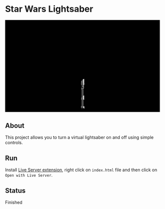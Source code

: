 # Star Wars Lightsaber

![](./assets/img/demo.gif)

## About

This project allows you to turn a virtual lightsaber on and off using simple controls.

## Run

Install [Live Server extension](https://marketplace.visualstudio.com/items?itemName=ritwickdey.LiveServer), right click on `index.html` file and then click on `Open with Live Server`.

## Status

Finished

